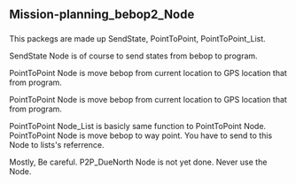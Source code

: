 ## Mission-planning_bebop2_Node


###
This packegs are made up SendState, PointToPoint, PointToPoint_List.

SendState Node is of course to send states from bebop to program.

PointToPoint Node is move bebop from current location to GPS location that from program.

PointToPoint Node is move bebop from current location to GPS location that from program.

PointToPoint Node_List is basicly same function to PointToPoint Node. 
PointToPoint Node is move bebop to way point. 
You have to send to this Node to lists's referrence.

Mostly, Be careful. P2P_DueNorth Node is not yet done. Never use the Node.
